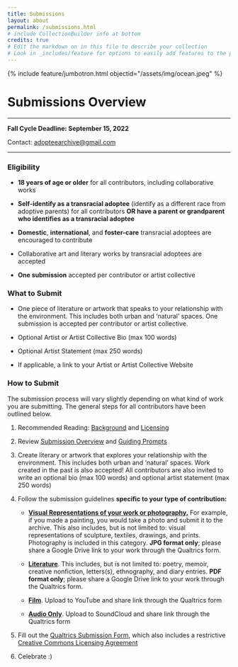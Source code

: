 ```yaml
---
title: Submissions
layout: about
permalink: /submissions.html
# include CollectionBuilder info at bottom
credits: true
# Edit the markdown on in this file to describe your collection
# Look in _includes/feature for options to easily add features to the page
--- 
```


{% include feature/jumbotron.html objectid="/assets/img/ocean.jpeg" %}

# Submissions Overview

---
**Fall Cycle Deadline: September 15, 2022**

Contact: [adopteearchive@gmail.com](mailto:adopteearchive@gmail.com)

---

### Eligibility

- **18 years of age or older** for all contributors, including collaborative works

- **Self-identify as a transracial adoptee** (identify as a different race from adoptive parents) for all contributors **OR have a parent or grandparent who identifies as a transracial adoptee**

- **Domestic**, **international**, and **foster-care** transracial adoptees are encouraged to contribute 

- Collaborative art and literary works by transracial adoptees are accepted

- **One submission** accepted per contributor or artist collective


### What to Submit

- One piece of literature or artwork that speaks to your relationship with the environment. This includes both urban and ‘natural’ spaces. One submission is accepted per contributor or artist collective.

- Optional Artist or Artist Collective Bio (max 100 words)

- Optional Artist Statement (max 250 words)

- If applicable, a link to your Artist or Artist Collective Website

### How to Submit
The submission process will vary slightly depending on what kind of work you are submitting. The general steps for all contributors have been outlined below.

1. Recommended Reading: [Background](https://hgershone01.github.io/adopteearchive/background.html) and [Licensing](https://hgershone01.github.io/adopteearchive/licensing.html)

2. Review [Submission Overview](https://hgershone01.github.io/adopteearchive/submissions.html) and [Guiding Prompts](https://hgershone01.github.io/adopteearchive/prompts.html)

3. Create literary or artwork that explores your relationship with the environment. This includes both urban and ‘natural’ spaces. Work created in the past is also accepted! All contributors are also invited to write an optional bio (max 100 words) and optional artist statement (max 250 words) 

4. Follow the submission guidelines **specific to your type of contribution:**

    - **[Visual Representations of your work or photography.](https://hgershone01.github.io/adopteearchive/visualrepresentations.html)** For example, if you made a painting, you would take a photo and submit it to the archive. This also includes, but is not limited to: visual representations of sculpture, textiles, drawings, and prints. Photography is included in this category. **JPG format only**; please share a Google Drive link to your work through the Qualtrics form. 

    - **[Literature](https://hgershone01.github.io/adopteearchive/literature.html)**. This includes, but is not limited to: poetry, memoir, creative nonfiction, letters(s), ethnography, and diary entries. **PDF format only**; please share a Google Drive link to your work through the Qualtrics form. 

    - **[Film](https://hgershone01.github.io/adopteearchive/film.html)**. Upload to YouTube and share link through the Qualtrics form

    - **[Audio Only](https://hgershone01.github.io/adopteearchive/audio.html)**. Upload to SoundCloud and share link through the Qualtrics form<br>
5. Fill out the [Qualtrics Submission Form](https://oregon.qualtrics.com/jfe/form/SV_4IQjZe58IHrIpZc), which also includes a restrictive [Creative Commons Licensing Agreement](https://hgershone01.github.io/adopteearchive/licensing.html)

6. Celebrate :)

 <p>&nbsp;</p>